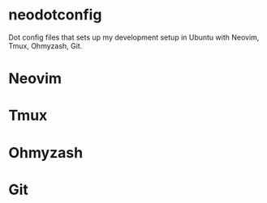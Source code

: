 # neodotconfig
Dot config files that sets up my development setup in Ubuntu with Neovim, Tmux, Ohmyzash, Git.


# Neovim 

# Tmux 

# Ohmyzash

# Git
